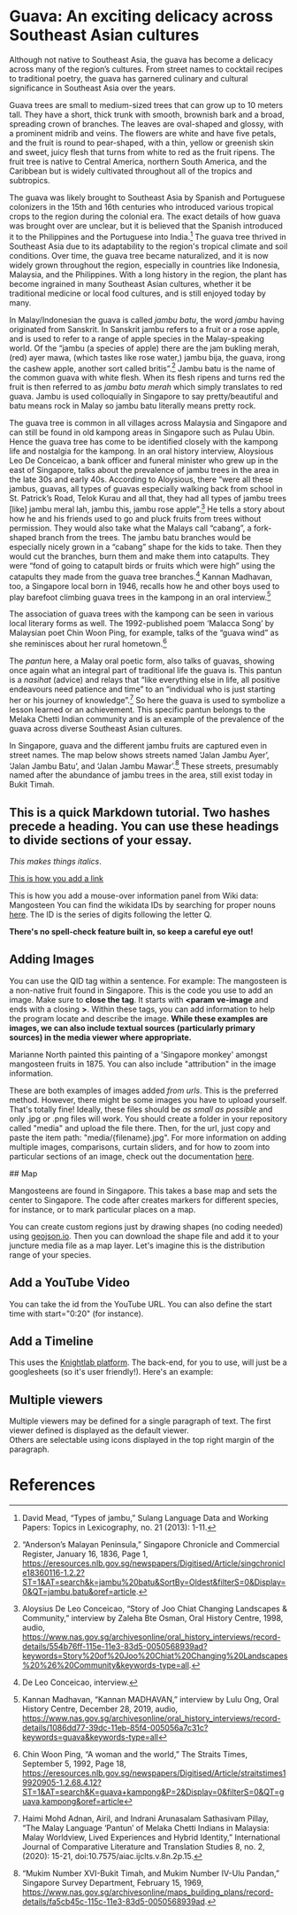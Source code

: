 # Guava: An exciting delicacy across Southeast Asian cultures
<param ve-config 
       title="Guava Essay"
       author="Dünya Gürses"
       banner="https://raw.githubusercontent.com/dgurses/guava/main/pictures/guava2.png"
       layout="vertical">
       
Although not native to Southeast Asia, the guava has become a delicacy across many of the region’s cultures. From street names to cocktail recipes to traditional poetry, the guava has garnered culinary and cultural significance in Southeast Asia over the years. 
<param ve-image 
       url="https://raw.githubusercontent.com/dgurses/guava/main/pictures/guava2.png"
       title="Guava drawing" 
       description="William Farquhar Collection of Natural History Drawings"
       attribution="National Museum of Singapore"
       license="CC BY-NC">

Guava trees are small to medium-sized trees that can grow up to 10 meters tall. They have a short, thick trunk with smooth, brownish bark and a broad, spreading crown of branches. The leaves are oval-shaped and glossy, with a prominent midrib and veins. The flowers are white and have five petals, and the fruit is round to pear-shaped, with a thin, yellow or greenish skin and sweet, juicy flesh that turns from white to red as the fruit ripens. The fruit tree is native to Central America, northern South America, and the Caribbean but is widely cultivated throughout all of the tropics and subtropics.
<param ve-image 
       url="https://raw.githubusercontent.com/dgurses/guava/main/pictures/guava2.png"
       title="Guava drawing" 
       description="William Farquhar Collection of Natural History Drawings"
       attribution="National Museum of Singapore"
       license="CC BY-NC">

The guava was likely brought to Southeast Asia by Spanish and Portuguese colonizers in the 15th and 16th centuries who introduced various tropical crops to the region during the colonial era. The exact details of how guava was brought over are unclear, but it is believed that the Spanish introduced it to the Philippines and the Portuguese into India.[^1] The guava tree thrived in Southeast Asia due to its adaptability to the region's tropical climate and soil conditions. Over time, the guava tree became naturalized, and it is now widely grown throughout the region, especially in countries like Indonesia, Malaysia, and the Philippines. With a long history in the region, the plant has become ingrained in many Southeast Asian cultures, whether it be traditional medicine or local food cultures, and is still enjoyed today by many.
<param ve-image 
       url="https://www.nas.gov.sg/archivesonline/watermark/picas_data/tn_pcd/19980007350-8262-3202-1113/img0086.jpg"
       title="Guava fruit" 
       description="Photo taken in 1989"
       attribution="National Archives of Singapore"
       license="CC BY-NC">

In Malay/Indonesian the guava is called *jambu batu*, the word *jambu* having originated from Sanskrit. In Sanskrit jambu refers to a fruit or a rose apple, and is used to refer to a range of apple species in the Malay-speaking world. Of the “jambu (a species of apple) there are the jam bukling merah, (red) ayer mawa, (which tastes like rose water,) jambu bija, the guava, irong the cashew apple, another sort called britis”.[^2] Jambu batu is the name of the common guava with white flesh. When its flesh ripens and turns red the fruit is then referred to as *jambu batu merah* which simply translates to red guava. Jambu is used colloquially in Singapore to say pretty/beautiful and batu means rock in Malay so jambu batu literally means pretty rock. 
<param ve-image 
       url="https://www.nas.gov.sg/archivesonline/watermark/picas_data/tn_pcd/19980007350-8262-3202-1113/img0086.jpg"
       title="Guava fruit" 
       description="Photo taken in 1989"
       attribution="National Archives of Singapore"
       license="CC BY-NC">

The guava tree is common in all villages across Malaysia and Singapore and can still be found in old kampong areas in Singapore such as Pulau Ubin. Hence the guava tree has come to be identified closely with the kampong life and nostalgia for the kampong. In an oral history interview, Aloysious Leo De Conceicao, a bank officer and funeral minister who grew up in the east of Singapore, talks about the prevalence of jambu trees in the area in the late 30s and early 40s. According to Aloysious, there “were all these jambus, guavas, all types of guavas especially walking back from school in St. Patrick’s Road, Telok Kurau and all that, they had all types of jambu trees [like] jambu meral lah, jambu this, jambu rose apple”.[^3] He tells a story about how he and his friends used to go and pluck fruits from trees without permission. They would also take what the Malays call “cabang”, a fork-shaped branch from the trees. The jambu batu branches would be especially nicely grown in a “cabang” shape for the kids to take. Then they would cut the branches, burn them and make them into catapults. They were “fond of going to catapult birds or fruits which were high” using the catapults they made from the guava tree branches.[^4] Kannan Madhavan, too, a Singapore local born in 1946, recalls how he and other boys used to play barefoot climbing guava trees in the kampong in an oral interview.[^5]
<param ve-image 
       url="https://www.nas.gov.sg/archivesonline/watermark/picas_data/tn_pcd/20150000007/img0078.jpg"
       title="Farm with guava trees, banana plants, and chicken house at 11A Chua Chu Kang Road" 
       description="Photo taken in 1985"
       attribution="National Archives of Singapore"
       license="CC BY-NC">

The association of guava trees with the kampong can be seen in various local literary forms as well. The 1992-published poem ‘Malacca Song’ by Malaysian poet Chin Woon Ping, for example, talks of the “guava wind” as she reminisces about her rural hometown.[^6]
<param ve-image 
       url="https://raw.githubusercontent.com/dgurses/guava/main/pictures/poem2.png"
       title="Excerpt from ‘Malacca Song’ by  Chin Woon Ping" 
       description="1992"
       attribution="The Straits Times"
       license="CC BY-NC">

The *pantun* here, a Malay oral poetic form, also talks of guavas, showing once again what an integral part of traditional life the guava is. This pantun is a *nasihat* (advice) and relays that “like everything else in life, all positive endeavours need patience and time” to an “individual who is just starting her or his journey of knowledge”.[^7] So here the guava is used to symbolize a lesson learned or an achievement. This specific pantun belongs to the Melaka Chetti Indian community and is an example of the prevalence of the guava across diverse Southeast Asian cultures. 
<param ve-image 
       url="https://raw.githubusercontent.com/dgurses/guava/main/pictures/pantun.png"
       title="Malay Pantun" 
       description="Taken from 'The Malay Language ‘Pantun’ of Melaka Chetti Indians in Malaysia: Malay Worldview, Lived Experiences and Hybrid Identity'"
       attribution="Adnan & Pillay 2020, p. 17"
       license="CC BY-NC">

In Singapore, guava and the different jambu fruits are captured even in street names. The map below shows streets named ‘Jalan Jambu Ayer’, ‘Jalan Jambu Batu’, and ‘Jalan Jambu Mawar’.[^8] These streets, presumably named after the abundance of jambu trees in the area, still exist today in Bukit Timah.
<param ve-image 
       url="https://raw.githubusercontent.com/dgurses/guava/main/pictures/street_names.png"
       title="Map showing ‘Jalan Jambu Ayer’, ‘Jalan Jambu Batu’ and ‘Jalan Jambu Mawar" 
       description="Produced in 1959, titled 'Mukim Number XVI-Bukit Timah, and Mukim Number IV-Ulu Pandan'"
       attribution="National Archives of Singapore"
       license="CC BY-NC">

## This is a quick Markdown tutorial. Two hashes precede a heading. You can use these headings to divide sections of your essay.

*This makes things italics*. 

[This is how you add a link](https://www.juncture-digital.org/KatherineMEnright/speciesstories/)

This is how you add a mouse-over information panel from Wiki data: <span eid="Q170662">Mangosteen</span>
You can find the wikidata IDs by searching for proper nouns [here](https://www.wikidata.org/wiki/Wikidata:Main_Page). The ID is the series of digits following the letter Q.

**There's no spell-check feature built in, so keep a careful eye out!**

## Adding Images
       
You can use the QID tag within a sentence. For example: The <span eid="Q170662">mangosteen</span> is a non-native fruit found in Singapore. This is the code you use to add an image. Make sure to **close the tag**. It starts with **<param ve-image** and ends with a closing **>**. Within these tags, you can add information to help the program locate and describe the image. **While these examples are images, we can also include textual sources (particularly primary sources) in the media viewer where appropriate.**
<param ve-image 
       url="https://iiif.wellcomecollection.org/image/V0044770/full/1338%2C/0/default.jpg"
       title="Mangosteen Photograph" 
       description="A mangosteen plant (Garcinia mangostana): fruiting branch and halved fruit. Photograph. Wellcome Collection.">
       
<span eid="Q271648">Marianne North</span> painted this painting of a 'Singapore monkey' amongst mangosteen fruits in 1875. You can also include "attribution" in the image information.
<param ve-image 
       url="https://d3d00swyhr67nd.cloudfront.net/w1200h1200/collection/LSW/RBGM/LSW_RBGM_MN_CD6_577-001.jpg"
       title="Flowers and Fruit of the Mangosteen, and a Singapore Monkey" 
       description="Held by Kew Gardens."
       attribution="Marianne North"
       license="CC BY-NC">
       
These are both examples of images added *from urls*. This is the preferred method. However, there might be some images you have to upload yourself. That's totally fine! Ideally, these files should be *as small as possible* and only .jpg or .png files will work. You should create a folder in your repository called "media" and upload the file there. Then, for the url, just copy and paste the item path: "media/{filename}.jpg". For more information on adding multiple images, comparisons, curtain sliders, and for how to zoom into particular sections of an image, check out the documentation [here](https://github.com/JSTOR-Labs/juncture/wiki/Visual-Essay-Image-Tag).
<param ve-image 
       url="https://raw.githubusercontent.com/dgurses/guava/1add87395eb2bc0a4e8d2c8b8bb362cbe91cedf2/pictures/guava.png"
       title="Victoria crowned pigeon"
       attribution="Katherine Enright">     
## Map

Mangosteens are found in Singapore. This takes a base map and sets the center to Singapore. The code after creates markers for different species, for instance, or to mark particular places on a map.
<param ve-map center="1.35, 103.9" zoom="11">
<param ve-map-marker
       url="https://leafletjs.com/examples/custom-icons/leaf-green.png"
       coords="1.3621, 103.8198"
       size="38, 95"
       iconAnchor="22, 94"
       shadowUrl="https://leafletjs.com/examples/custom-icons/leaf-shadow.png"
       shadowSize="50, 64">
<param ve-map-marker
url="https://upload.wikimedia.org/wikipedia/commons/thumb/9/9a/Pinz%C3%B3n_azul_de_Gran_Canaria_%28macho%29%2C_M._A._Pe%C3%B1a.jpg/220px-Pinz%C3%B3n_azul_de_Gran_Canaria_%28macho%29%2C_M._A._Pe%C3%B1a.jpg"
       coords="1.4126, 103.9577"
       size="129, 170"
       circle="true">
    
    
You can create custom regions just by drawing shapes (no coding needed) using [geojson.io](https://geojson.io/#map=2/0/20). Then you can download the shape file and add it to your juncture media file as a map layer. Let's imagine this is the distribution range of your species.

<param ve-map center="1.35, 103.9" zoom="2">
<param ve-map-layer geojson url="/media/demomap.geojson" title="Sample Distribution"> 

## Add a YouTube Video
You can take the id from the YouTube URL. You can also define the start time with start="0:20" (for instance).
<param ve-video id="5upF4rJUxC4" title="NYBG 2019 Corpse Flower Timelapse">

## Add a Timeline
This uses the [Knightlab platform](https://timeline.knightlab.com/). The back-end, for you to use, will just be a googlesheets (so it's user friendly!). Here's an example:
<param ve-knightlab-timeline source="1T9E8QZRT7ZFFmb55uLpJUSnELKuqSsXlLmNuVXvOC_I" timenav-position="bottom" hash-bookmark="false" initial-zoom="1" height="640">


## Multiple viewers

Multiple viewers may be defined for a single paragraph of text.  The first viewer defined is displayed as the default viewer.  
Others are selectable using icons displayed in the top right margin of the paragraph.
<param ve-image 
       url="https://iiif.wellcomecollection.org/image/V0044770/full/1338%2C/0/default.jpg"
       title="Mangosteen Photograph" 
       description="A mangosteen plant (Garcinia mangostana): fruiting branch and halved fruit. Photograph. Wellcome Collection.">
<param ve-map center="Q334" zoom="11" prefer-geojson>

# References

[^1]: David Mead, “Types of jambu,” Sulang Language Data and Working Papers: Topics in Lexicography, no. 21 (2013): 1-11.
[^2]: “Anderson’s Malayan Peninsula,” Singapore Chronicle and Commercial Register, January 16, 1836, Page 1, https://eresources.nlb.gov.sg/newspapers/Digitised/Article/singchronicle18360116-1.2.2?ST=1&AT=search&k=jambu%20batu&SortBy=Oldest&filterS=0&Display=0&QT=jambu,batu&oref=article.
[^3]: Aloysius De Leo Conceicao, “Story of Joo Chiat Changing Landscapes & Community,” interview by Zaleha Bte Osman, Oral History Centre, 1998, audio, https://www.nas.gov.sg/archivesonline/oral_history_interviews/record-details/554b76ff-115e-11e3-83d5-0050568939ad?keywords=Story%20of%20Joo%20Chiat%20Changing%20Landscapes%20%26%20Community&keywords-type=all.
[^4]: De Leo Conceicao, interview.
[^5]: Kannan Madhavan, “Kannan MADHAVAN,” interview by Lulu Ong, Oral History Centre, December 28, 2019, audio, https://www.nas.gov.sg/archivesonline/oral_history_interviews/record-details/1086dd77-39dc-11eb-85f4-005056a7c31c?keywords=guava&keywords-type=all
[^6]: Chin Woon Ping, “A woman and the world,” The Straits Times, September 5, 1992, Page 18, https://eresources.nlb.gov.sg/newspapers/Digitised/Article/straitstimes19920905-1.2.68.4.12?ST=1&AT=search&K=guava+kampong&P=2&Display=0&filterS=0&QT=guava,kampong&oref=article
[^7]: Haimi Mohd Adnan, Airil, and Indrani Arunasalam Sathasivam Pillay, “The Malay Language ‘Pantun’ of Melaka Chetti Indians in Malaysia: Malay Worldview, Lived Experiences and Hybrid Identity,” International Journal of Comparative Literature and Translation Studies 8, no. 2, (2020): 15-21, doi:10.7575/aiac.ijclts.v.8n.2p.15.
[^8]: “Mukim Number XVI-Bukit Timah, and Mukim Number IV-Ulu Pandan,” Singapore Survey Department, February 15, 1969, https://www.nas.gov.sg/archivesonline/maps_building_plans/record-details/fa5cb45c-115c-11e3-83d5-0050568939ad.


